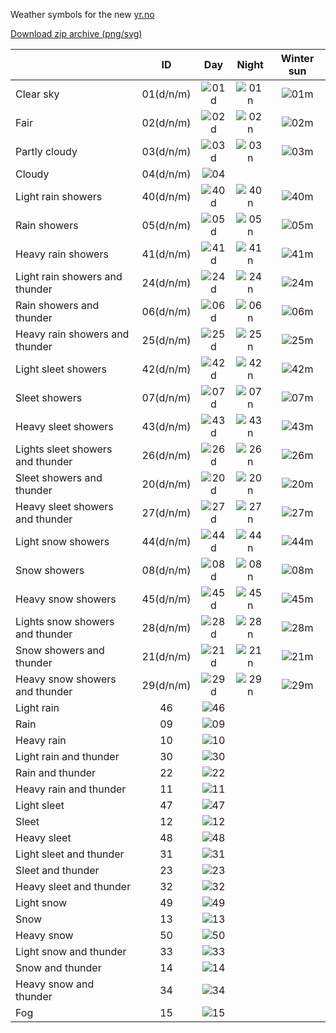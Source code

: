 Weather symbols for the new [yr.no](https://www.yr.no/en)

[Download zip archive (png/svg)](https://github.com/YR/weather-symbols/raw/master/yr-weather-symbols.zip)

|                                  | ID        | Day          | Night       | Winter sun  |
|----------------------------------|:---------:|:------------:|:-----------:|:-----------:|
| Clear sky                        | 01(d/n/m) | ![01d](https://github.com/YR/weather-symbols/blob/master/dist/png/48/01d.png) | ![01n](https://github.com/YR/weather-symbols/blob/master/dist/png/48/01n.png) | ![01m](https://github.com/YR/weather-symbols/blob/master/dist/png/48/01m.png) |
| Fair                             | 02(d/n/m) | ![02d](https://github.com/YR/weather-symbols/blob/master/dist/png/48/02d.png) | ![02n](https://github.com/YR/weather-symbols/blob/master/dist/png/48/02n.png) | ![02m](https://github.com/YR/weather-symbols/blob/master/dist/png/48/02m.png) |
| Partly cloudy                    | 03(d/n/m) | ![03d](https://github.com/YR/weather-symbols/blob/master/dist/png/48/03d.png) | ![03n](https://github.com/YR/weather-symbols/blob/master/dist/png/48/03n.png) | ![03m](https://github.com/YR/weather-symbols/blob/master/dist/png/48/03m.png) |
| Cloudy                           | 04(d/n/m) | ![04](https://github.com/YR/weather-symbols/blob/master/dist/png/48/04.png) |  |  |
| Light rain showers               | 40(d/n/m) | ![40d](https://github.com/YR/weather-symbols/blob/master/dist/png/48/40d.png) | ![40n](https://github.com/YR/weather-symbols/blob/master/dist/png/48/40n.png) | ![40m](https://github.com/YR/weather-symbols/blob/master/dist/png/48/40m.png) |
| Rain showers                     | 05(d/n/m) | ![05d](https://github.com/YR/weather-symbols/blob/master/dist/png/48/05d.png) | ![05n](https://github.com/YR/weather-symbols/blob/master/dist/png/48/05n.png) | ![05m](https://github.com/YR/weather-symbols/blob/master/dist/png/48/05m.png) |
| Heavy rain showers               | 41(d/n/m) | ![41d](https://github.com/YR/weather-symbols/blob/master/dist/png/48/41d.png) | ![41n](https://github.com/YR/weather-symbols/blob/master/dist/png/48/41n.png) | ![41m](https://github.com/YR/weather-symbols/blob/master/dist/png/48/41m.png) |
| Light rain showers and thunder   | 24(d/n/m) | ![24d](https://github.com/YR/weather-symbols/blob/master/dist/png/48/24d.png) | ![24n](https://github.com/YR/weather-symbols/blob/master/dist/png/48/24n.png) | ![24m](https://github.com/YR/weather-symbols/blob/master/dist/png/48/24m.png) |
| Rain showers and thunder         | 06(d/n/m) | ![06d](https://github.com/YR/weather-symbols/blob/master/dist/png/48/06d.png) | ![06n](https://github.com/YR/weather-symbols/blob/master/dist/png/48/06n.png) | ![06m](https://github.com/YR/weather-symbols/blob/master/dist/png/48/06m.png) |
| Heavy rain showers and thunder   | 25(d/n/m) | ![25d](https://github.com/YR/weather-symbols/blob/master/dist/png/48/25d.png) | ![25n](https://github.com/YR/weather-symbols/blob/master/dist/png/48/25n.png) | ![25m](https://github.com/YR/weather-symbols/blob/master/dist/png/48/25m.png) |
| Light sleet showers              | 42(d/n/m) | ![42d](https://github.com/YR/weather-symbols/blob/master/dist/png/48/42d.png) | ![42n](https://github.com/YR/weather-symbols/blob/master/dist/png/48/42n.png) | ![42m](https://github.com/YR/weather-symbols/blob/master/dist/png/48/42m.png) |
| Sleet showers                    | 07(d/n/m) | ![07d](https://github.com/YR/weather-symbols/blob/master/dist/png/48/07d.png) | ![07n](https://github.com/YR/weather-symbols/blob/master/dist/png/48/07n.png) | ![07m](https://github.com/YR/weather-symbols/blob/master/dist/png/48/07m.png) |
| Heavy sleet showers              | 43(d/n/m) | ![43d](https://github.com/YR/weather-symbols/blob/master/dist/png/48/43d.png) | ![43n](https://github.com/YR/weather-symbols/blob/master/dist/png/48/43n.png) | ![43m](https://github.com/YR/weather-symbols/blob/master/dist/png/48/43m.png) |
| Lights sleet showers and thunder | 26(d/n/m) | ![26d](https://github.com/YR/weather-symbols/blob/master/dist/png/48/26d.png) | ![26n](https://github.com/YR/weather-symbols/blob/master/dist/png/48/26n.png) | ![26m](https://github.com/YR/weather-symbols/blob/master/dist/png/48/26m.png) |
| Sleet showers and thunder        | 20(d/n/m) | ![20d](https://github.com/YR/weather-symbols/blob/master/dist/png/48/20d.png) | ![20n](https://github.com/YR/weather-symbols/blob/master/dist/png/48/20n.png) | ![20m](https://github.com/YR/weather-symbols/blob/master/dist/png/48/20m.png) |
| Heavy sleet showers and thunder  | 27(d/n/m) | ![27d](https://github.com/YR/weather-symbols/blob/master/dist/png/48/27d.png) | ![27n](https://github.com/YR/weather-symbols/blob/master/dist/png/48/27n.png) | ![27m](https://github.com/YR/weather-symbols/blob/master/dist/png/48/27m.png) |
| Light snow showers               | 44(d/n/m) | ![44d](https://github.com/YR/weather-symbols/blob/master/dist/png/48/44d.png) | ![44n](https://github.com/YR/weather-symbols/blob/master/dist/png/48/44n.png) | ![44m](https://github.com/YR/weather-symbols/blob/master/dist/png/48/44m.png) |
| Snow showers                     | 08(d/n/m) | ![08d](https://github.com/YR/weather-symbols/blob/master/dist/png/48/08d.png) | ![08n](https://github.com/YR/weather-symbols/blob/master/dist/png/48/08n.png) | ![08m](https://github.com/YR/weather-symbols/blob/master/dist/png/48/08m.png) |
| Heavy snow showers               | 45(d/n/m) | ![45d](https://github.com/YR/weather-symbols/blob/master/dist/png/48/45d.png) | ![45n](https://github.com/YR/weather-symbols/blob/master/dist/png/48/45n.png) | ![45m](https://github.com/YR/weather-symbols/blob/master/dist/png/48/45m.png) |
| Lights snow showers and thunder  | 28(d/n/m) | ![28d](https://github.com/YR/weather-symbols/blob/master/dist/png/48/28d.png) | ![28n](https://github.com/YR/weather-symbols/blob/master/dist/png/48/28n.png) | ![28m](https://github.com/YR/weather-symbols/blob/master/dist/png/48/28m.png) |
| Snow showers and thunder         | 21(d/n/m) | ![21d](https://github.com/YR/weather-symbols/blob/master/dist/png/48/21d.png) | ![21n](https://github.com/YR/weather-symbols/blob/master/dist/png/48/21n.png) | ![21m](https://github.com/YR/weather-symbols/blob/master/dist/png/48/21m.png) |
| Heavy snow showers and thunder   | 29(d/n/m) | ![29d](https://github.com/YR/weather-symbols/blob/master/dist/png/48/29d.png) | ![29n](https://github.com/YR/weather-symbols/blob/master/dist/png/48/29n.png) | ![29m](https://github.com/YR/weather-symbols/blob/master/dist/png/48/29m.png) |
| Light rain                       | 46        | ![46](https://github.com/YR/weather-symbols/blob/master/dist/png/48/46.png) |             |             |
| Rain                             | 09        | ![09](https://github.com/YR/weather-symbols/blob/master/dist/png/48/09.png) |             |             |
| Heavy rain                       | 10        | ![10](https://github.com/YR/weather-symbols/blob/master/dist/png/48/10.png) |             |             |
| Light rain and thunder           | 30        | ![30](https://github.com/YR/weather-symbols/blob/master/dist/png/48/30.png) |             |             |
| Rain and thunder                 | 22        | ![22](https://github.com/YR/weather-symbols/blob/master/dist/png/48/22.png) |             |             |
| Heavy rain and thunder           | 11        | ![11](https://github.com/YR/weather-symbols/blob/master/dist/png/48/11.png) |             |             |
| Light sleet                      | 47        | ![47](https://github.com/YR/weather-symbols/blob/master/dist/png/48/47.png) |             |             |
| Sleet                            | 12        | ![12](https://github.com/YR/weather-symbols/blob/master/dist/png/48/12.png) |             |             |
| Heavy sleet                      | 48        | ![48](https://github.com/YR/weather-symbols/blob/master/dist/png/48/48.png) |             |             |
| Light sleet and thunder          | 31        | ![31](https://github.com/YR/weather-symbols/blob/master/dist/png/48/31.png) |             |             |
| Sleet and thunder                | 23        | ![23](https://github.com/YR/weather-symbols/blob/master/dist/png/48/23.png) |             |             |
| Heavy sleet and thunder          | 32        | ![32](https://github.com/YR/weather-symbols/blob/master/dist/png/48/32.png) |             |             |
| Light snow                       | 49        | ![49](https://github.com/YR/weather-symbols/blob/master/dist/png/48/49.png) |             |             |
| Snow                             | 13        | ![13](https://github.com/YR/weather-symbols/blob/master/dist/png/48/13.png) |             |             |
| Heavy snow                       | 50        | ![50](https://github.com/YR/weather-symbols/blob/master/dist/png/48/50.png) |             |             |
| Light snow and thunder           | 33        | ![33](https://github.com/YR/weather-symbols/blob/master/dist/png/48/33.png) |             |             |
| Snow and thunder                 | 14        | ![14](https://github.com/YR/weather-symbols/blob/master/dist/png/48/14.png) |             |             |
| Heavy snow and thunder           | 34        | ![34](https://github.com/YR/weather-symbols/blob/master/dist/png/48/34.png) |             |             |
| Fog                              | 15        | ![15](https://github.com/YR/weather-symbols/blob/master/dist/png/48/15.png) |             |             |


